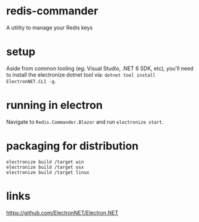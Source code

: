 # redis-commander
A utility to manage your Redis keys

# setup
Aside from common tooling (eg: Visual Studio, .NET 6 SDK, etc), you'll need to install the electronize dotnet tool via: `dotnet tool install ElectronNET.CLI -g`.

# running in electron
Navigate to `Redis.Commander.Blazor` and run `electronize start`.

# packaging for distribution
```
electronize build /target win
electronize build /target osx
electronize build /target linux
```

# links
https://github.com/ElectronNET/Electron.NET

